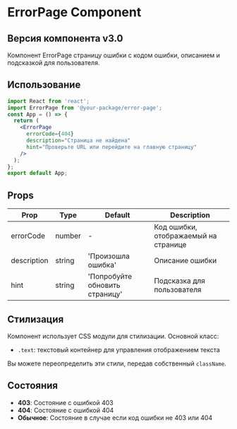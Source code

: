 # ErrorPage Component

## Версия компонента v3.0

Компонент ErrorPage страницу ошибки с кодом ошибки, описанием и подсказкой для пользователя.

## Использование

```jsx
import React from 'react';
import ErrorPage from '@your-package/error-page';
const App = () => {
  return (
    <ErrorPage
      errorCode={404}
      description="Страница не найдена"
      hint="Проверьте URL или перейдите на главную страницу"
    />
  );
};
export default App;
```

## Props

| Prop        | Type   | Default                        | Description                          |
| ----------- | ------ | ------------------------------ | ------------------------------------ |
| errorCode   | number | -                              | Код ошибки, отображаемый на странице |
| description | string | 'Произошла ошибка'             | Описание ошибки                      |
| hint        | string | 'Попробуйте обновить страницу' | Подсказка для пользователя           |

## Стилизация

Компонент использует CSS модули для стилизации. Основной класс:

- `.text`: текстовый контейнер для управления отображением текста

Вы можете переопределить эти стили, передав собственный `className`.

## Состояния

- **403**: Состояние с ошибкой 403
- **404**: Состояние с ошибкой 404
- **Обычное**: Состояние в случае если код ошибки не 403 или 404
